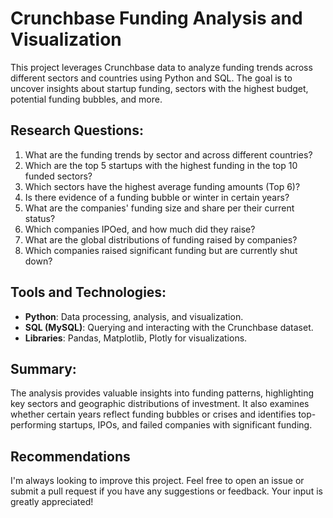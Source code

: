 # Crunchbase Funding Analysis and Visualization

This project leverages Crunchbase data to analyze funding trends across different sectors and countries using Python and SQL. The goal is to uncover insights about startup funding, sectors with the highest budget, potential funding bubbles, and more.

## Research Questions:
1. What are the funding trends by sector and across different countries?
2. Which are the top 5 startups with the highest funding in the top 10 funded sectors?
3. Which sectors have the highest average funding amounts (Top 6)?
4. Is there evidence of a funding bubble or winter in certain years?
5. What are the companies' funding size and share per their current status?
6. Which companies IPOed, and how much did they raise?
7. What are the global distributions of funding raised by companies?
8. Which companies raised significant funding but are currently shut down?

## Tools and Technologies:
- **Python**: Data processing, analysis, and visualization.
- **SQL (MySQL)**: Querying and interacting with the Crunchbase dataset.
- **Libraries**: Pandas, Matplotlib, Plotly for visualizations.

## Summary:
The analysis provides valuable insights into funding patterns, highlighting key sectors and geographic distributions of investment. It also examines whether certain years reflect funding bubbles or crises and identifies top-performing startups, IPOs, and failed companies with significant funding.

## Recommendations
I'm always looking to improve this project. Feel free to open an issue or submit a pull request if you have any suggestions or feedback. Your input is greatly appreciated!
